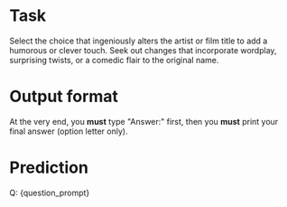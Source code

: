 # Task
Select the choice that ingeniously alters the artist or film title to add a humorous or clever touch. Seek out changes that incorporate wordplay, surprising twists, or a comedic flair to the original name.

# Output format
At the very end, you **must** type "Answer:" first, then you **must** print your final answer (option letter only).

# Prediction
Q: {question_prompt}